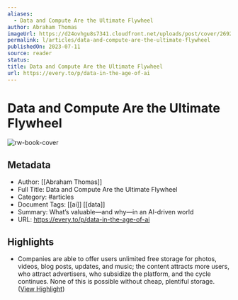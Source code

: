 ```yaml
---
aliases:
  - Data and Compute Are the Ultimate Flywheel
author: Abraham Thomas
imageUrl: https://d24ovhgu8s7341.cloudfront.net/uploads/post/cover/2692/X4BnrR_H-8miWoG-aR7bJlwjiCFRwpsLQ0hEGOw6Uv9H0k_RUiP-o_q1rLDdFWGB65mYStIg_sd_ukUZ_dDyjPHXhVOsosBLcvB7LY8jcKmqIAY8gnBX33sdxbig.png
permalink: l/articles/data-and-compute-are-the-ultimate-flywheel
publishedOn: 2023-07-11
source: reader
status: 
title: Data and Compute Are the Ultimate Flywheel
url: https://every.to/p/data-in-the-age-of-ai
---
```

# Data and Compute Are the Ultimate Flywheel

![rw-book-cover](https://d24ovhgu8s7341.cloudfront.net/uploads/post/cover/2692/X4BnrR_H-8miWoG-aR7bJlwjiCFRwpsLQ0hEGOw6Uv9H0k_RUiP-o_q1rLDdFWGB65mYStIg_sd_ukUZ_dDyjPHXhVOsosBLcvB7LY8jcKmqIAY8gnBX33sdxbig.png)

## Metadata

- Author: [[Abraham Thomas]]
- Full Title: Data and Compute Are the Ultimate Flywheel
- Category: #articles
- Document Tags: [[ai]] [[data]]
- Summary: What’s valuable—and why—in an AI-driven world
- URL: https://every.to/p/data-in-the-age-of-ai

## Highlights

- Companies are able to offer users unlimited free storage for photos, videos, blog posts, updates, and music; the content attracts more users, who attract advertisers, who subsidize the platform, and the cycle continues. None of this is possible without cheap, plentiful storage. ([View Highlight](https://read.readwise.io/read/01h98pjx2k54qtncah2gqss0sk))
